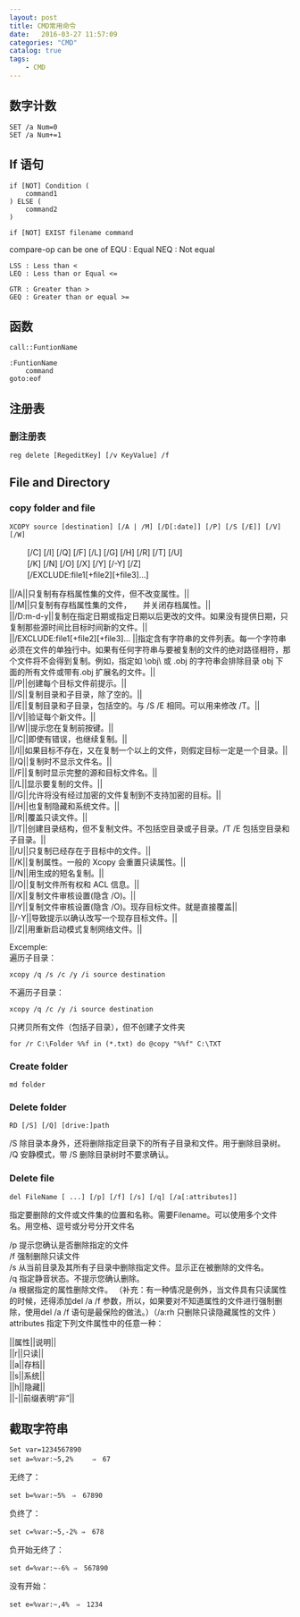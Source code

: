 ```yaml
---
layout: post
title: ﻿CMD常用命令
date:   2016-03-27 11:57:09
categories: "CMD" 
catalog: true
tags: 
    - CMD 
---
```




## 数字计数

	SET /a Num=0
	SET /a Num+=1


## If 语句

	if [NOT] Condition (
		command1
	) ELSE (
		command2
	)

	if [NOT] EXIST filename command

compare-op  can be one of
    EQU : Equal
    NEQ : Not equal

    LSS : Less than <
    LEQ : Less than or Equal <=

    GTR : Greater than >
    GEQ : Greater than or equal >=
	
## 函数

	call::FuntionName
	
	:FuntionName
		command
	goto:eof
	
	
## 注册表

### 删注册表

	reg delete [RegeditKey] [/v KeyValue] /f
  	
  	
  
## File and Directory

### copy folder and file

	XCOPY source [destination] [/A | /M] [/D[:date]] [/P] [/S [/E]] [/V] [/W]  

　　	[/C] [/I] [/Q] [/F] [/L] [/G] [/H] [/R] [/T] [/U]     
　　	[/K] [/N] [/O] [/X] [/Y] [/-Y] [/Z]     
　　	[/EXCLUDE:file1[+file2][+file3]...]     

||/A||只复制有存档属性集的文件，但不改变属性。||   
||/M||只复制有存档属性集的文件，　　并关闭存档属性。||   
||/D:m-d-y||复制在指定日期或指定日期以后更改的文件。如果没有提供日期，只复制那些源时间比目标时间新的文件。||   
||/EXCLUDE:file1[+file2][+file3]...	||指定含有字符串的文件列表。每一个字符串必须在文件的单独行中。如果有任何字符串与要被复制的文件的绝对路径相符，那个文件将不会得到复制。例如，指定如 \obj\ 或 .obj 的字符串会排除目录 obj 下面的所有文件或带有.obj 扩展名的文件。||   
||/P||创建每个目标文件前提示。||   
||/S||复制目录和子目录，除了空的。||   
||/E||复制目录和子目录，包括空的。与 /S /E 相同。可以用来修改 /T。||   
||/V||验证每个新文件。||   
||/W||提示您在复制前按键。||   
||/C||即使有错误，也继续复制。||   
||/I||如果目标不存在，又在复制一个以上的文件，则假定目标一定是一个目录。||   
||/Q||复制时不显示文件名。||   
||/F||复制时显示完整的源和目标文件名。||   
||/L||显示要复制的文件。||   
||/G||允许将没有经过加密的文件复制到不支持加密的目标。||   
||/H||也复制隐藏和系统文件。||   
||/R||覆盖只读文件。||   
||/T||创建目录结构，但不复制文件。不包括空目录或子目录。/T /E 包括空目录和子目录。||   
||/U||只复制已经存在于目标中的文件。||   
||/K||复制属性。一般的 Xcopy 会重置只读属性。||   
||/N||用生成的短名复制。||   
||/O||复制文件所有权和 ACL 信息。||   
||/X||复制文件审核设置(隐含 /O)。||   
||/Y||复制文件审核设置(隐含 /O)。现存目标文件。就是直接覆盖||   
||/-Y||导致提示以确认改写一个现存目标文件。||   
||/Z||用重新启动模式复制网络文件。||   

Excemple:   
遍历子目录：   

	xcopy /q /s /c /y /i source destination
	
不遍历子目录：   

	xcopy /q /c /y /i source destination

只拷贝所有文件（包括子目录），但不创建子文件夹     

	for /r C:\Folder %%f in (*.txt) do @copy "%%f" C:\TXT
	

### Create folder

	md folder
	
### Delete folder

	RD [/S] [/Q] [drive:]path
	
/S 除目录本身外，还将删除指定目录下的所有子目录和文件。用于删除目录树。     
/Q 安静模式，带 /S 删除目录树时不要求确认。     

### Delete file

	del FileName [ ...] [/p] [/f] [/s] [/q] [/a[:attributes]]
	
指定要删除的文件或文件集的位置和名称。需要Filename。可以使用多个文件名。用空格、逗号或分号分开文件名     

/p 提示您确认是否删除指定的文件     
/f 强制删除只读文件     
/s 从当前目录及其所有子目录中删除指定文件。显示正在被删除的文件名。     
/q 指定静音状态。不提示您确认删除。     
/a 根据指定的属性删除文件。 （补充：有一种情况是例外，当文件具有只读属性的时候，还得添加del /a /f 参数，所以，如果要对不知道属性的文件进行强制删除，使用del /a /f 语句是最保险的做法。）（/a:rh 只删除只读隐藏属性的文件 ）   
attributes 指定下列文件属性中的任意一种：     

||属性||说明||   
||r||只读||   
||a||存档||   
||s||系统||   
||h||隐藏||   
||-||前缀表明“非”||

## 截取字符串

    Set var=1234567890
    set a=%var:~5,2%　   ⇒　67

无终了：

    set b=%var:~5%　⇒　67890
   
负终了：

    set c=%var:~5,-2% ⇒　678

负开始无终了：

    set d=%var:~-6% ⇒　567890
    
没有开始：

    set e=%var:~,4%　⇒　1234